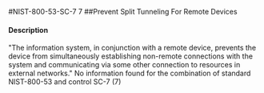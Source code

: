 #NIST-800-53-SC-7 7
##Prevent Split Tunneling For Remote Devices
#### Description
"The information system, in conjunction with a remote device, prevents the device from simultaneously establishing non-remote connections with the system and communicating via some other connection to resources in external networks."
No information found for the combination of standard NIST-800-53 and control SC-7 (7)

